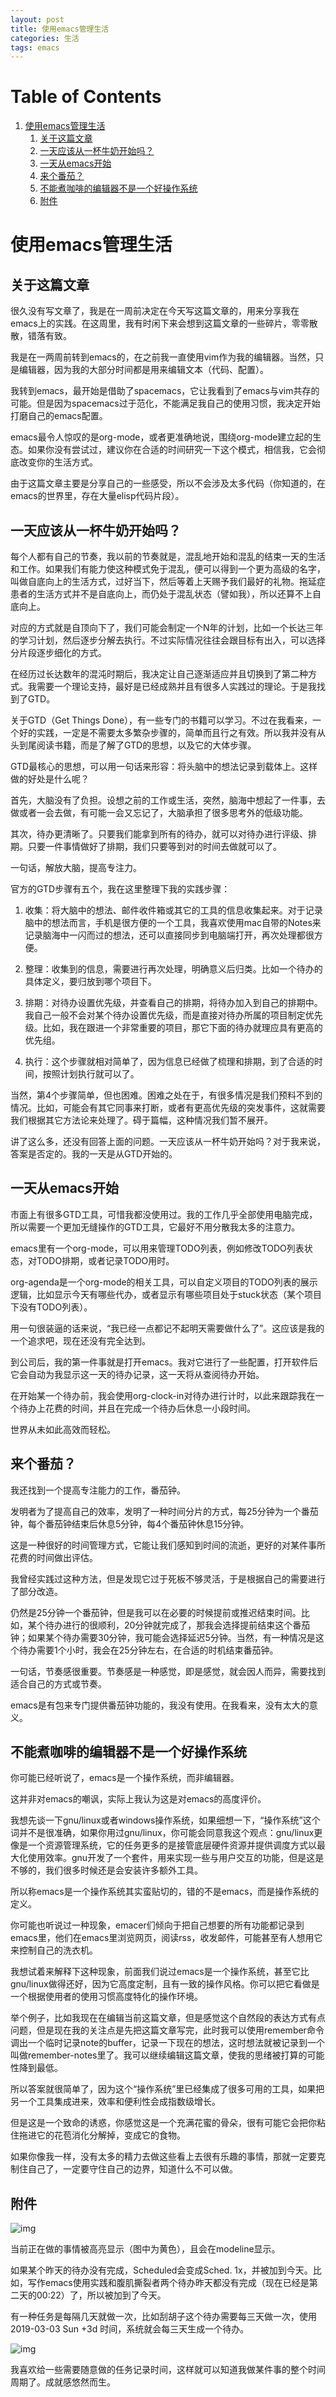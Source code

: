 ```yaml
---
layout: post
title: 使用emacs管理生活
categories: 生活
tags: emacs
---
```


# Table of Contents

1.  [使用emacs管理生活](#org3670ae8)
    1.  [关于这篇文章](#orgf0a8799)
    2.  [一天应该从一杯牛奶开始吗？](#org6327381)
    3.  [一天从emacs开始](#orgbcb061e)
    4.  [来个番茄？](#org3d810a4)
    5.  [不能煮咖啡的编辑器不是一个好操作系统](#org5e83310)
    6.  [附件](#orgf1ebf60)


<a id="org3670ae8"></a>

# 使用emacs管理生活


<a id="orgf0a8799"></a>

## 关于这篇文章

很久没有写文章了，我是在一周前决定在今天写这篇文章的，用来分享我在emacs上的实践。在这周里，我有时闲下来会想到这篇文章的一些碎片，零零散散，错落有致。

我是在一两周前转到emacs的，在之前我一直使用vim作为我的编辑器。当然，只是编辑器，因为我的大部分时间都是用来编辑文本（代码、配置）。

我转到emacs，最开始是借助了spacemacs，它让我看到了emacs与vim共存的可能。但是因为spacemacs过于范化，不能满足我自己的使用习惯，我决定开始打磨自己的emacs配置。

emacs最令人惊叹的是org-mode，或者更准确地说，围绕org-mode建立起的生态。如果你没有尝试过，建议你在合适的时间研究一下这个模式，相信我，它会彻底改变你的生活方式。

由于这篇文章主要是分享自己的一些感受，所以不会涉及太多代码（你知道的，在emacs的世界里，存在大量elisp代码片段）。


<a id="org6327381"></a>

## 一天应该从一杯牛奶开始吗？

每个人都有自己的节奏，我以前的节奏就是，混乱地开始和混乱的结束一天的生活和工作。如果我们有能力使这种模式免于混乱，便可以得到一个更为高级的名字，叫做自底向上的生活方式，过好当下，然后等着上天赐予我们最好的礼物。拖延症患者的生活方式并不是自底向上，而仍处于混乱状态（譬如我），所以还算不上自底向上。

对应的方式就是自顶向下了，我们可能会制定一个N年的计划，比如一个长达三年的学习计划，然后逐步分解去执行。不过实际情况往往会跟目标有出入，可以选择分片段逐步细化的方式。

在经历过长达数年的混沌时期后，我决定让自己逐渐适应并且切换到了第二种方式。我需要一个理论支持，最好是已经成熟并且有很多人实践过的理论。于是我找到了GTD。

关于GTD（Get Things Done），有一些专门的书籍可以学习。不过在我看来，一个好的实践，一定是不需要太多繁杂步骤的，简单而且行之有效。所以我并没有从头到尾阅读书籍，而是了解了GTD的思想，以及它的大体步骤。

GTD最核心的思想，可以用一句话来形容：将头脑中的想法记录到载体上。这样做的好处是什么呢？

首先，大脑没有了负担。设想之前的工作或生活，突然，脑海中想起了一件事，去做或者一会去做，有可能一会又忘记了，大脑承担了很多思考外的低级功能。

其次，待办更清晰了。只要我们能拿到所有的待办，就可以对待办进行评级、排期。只要一件事情做好了排期，我们只要等到对的时间去做就可以了。

一句话，解放大脑，提高专注力。

官方的GTD步骤有五个，我在这里整理下我的实践步骤：

1.  收集：将大脑中的想法、邮件收件箱或其它的工具的信息收集起来。对于记录脑中的想法而言，手机是很方便的一个工具，我喜欢使用mac自带的Notes来记录脑海中一闪而过的想法，还可以直接同步到电脑端打开，再次处理都很方便。

2.  整理：收集到的信息，需要进行再次处理，明确意义后归类。比如一个待办的具体定义，要归放到哪个项目下。

3.  排期：对待办设置优先级，并查看自己的排期，将待办加入到自己的排期中。我自己一般不会对某个待办设置优先级，而是直接对待办所属的项目制定优先级。比如，我在跟进一个非常重要的项目，那它下面的待办就理应具有更高的优先组。

4.  执行：这个步骤就相对简单了，因为信息已经做了梳理和排期，到了合适的时间，按照计划执行就可以了。

当然，第4个步骤简单，但也困难。困难之处在于，有很多情况是我们预料不到的情况。比如，可能会有其它同事来打断，或者有更高优先级的突发事件，这就需要我们根据其它方法论来处理了。碍于篇幅，这种情况我们暂不展开。

讲了这么多，还没有回答上面的问题。一天应该从一杯牛奶开始吗？对于我来说，答案是否定的。我的一天是从GTD开始的。


<a id="orgbcb061e"></a>

## 一天从emacs开始

市面上有很多GTD工具，可惜我都没使用过。我的工作几乎全部使用电脑完成，所以需要一个更加无缝操作的GTD工具，它最好不用分散我太多的注意力。

emacs里有一个org-mode，可以用来管理TODO列表，例如修改TODO列表状态，对TODO排期，或者记录TODO用时。

org-agenda是一个org-mode的相关工具，可以自定义项目的TODO列表的展示逻辑，比如显示今天有哪些代办，或者显示有哪些项目处于stuck状态（某个项目下没有TODO列表）。

用一句很装逼的话来说，“我已经一点都记不起明天需要做什么了”。这应该是我的一个追求吧，现在还没有完全达到。

到公司后，我的第一件事就是打开emacs。我对它进行了一些配置，打开软件后它会自动为我显示这一天的待办记录，这一天将从查阅待办开始。

在开始某一个待办前，我会使用org-clock-in对待办进行计时，以此来跟踪我在一个待办上花费的时间，并且在完成一个待办后休息一小段时间。

世界从未如此高效而轻松。


<a id="org3d810a4"></a>

## 来个番茄？

我还找到一个提高专注能力的工作，番茄钟。

发明者为了提高自己的效率，发明了一种时间分片的方式，每25分钟为一个番茄钟，每个番茄钟结束后休息5分钟，每4个番茄钟休息15分钟。

这是一种很好的时间管理方式，它能让我们感知到时间的流逝，更好的对某件事所花费的时间做出评估。

我曾经实践过这种方法，但是发现它过于死板不够灵活，于是根据自己的需要进行了部分改造。

仍然是25分钟一个番茄钟，但是我可以在必要的时候提前或推迟结束时间。比如，某个待办进行的很顺利，20分钟就完成了，那我会选择提前结束这个番茄钟；如果某个待办需要30分钟，我可能会选择延迟5分钟。当然，有一种情况是这个待办需要1个小时，我会在25分钟左右，在合适的时机结束番茄钟。

一句话，节奏感很重要。节奏感是一种感觉，即是感觉，就会因人而异，需要找到适合自己的方式或节奏。

emacs是有包来专门提供番茄钟功能的，我没有使用。在我看来，没有太大的意义。


<a id="org5e83310"></a>

## 不能煮咖啡的编辑器不是一个好操作系统

你可能已经听说了，emacs是一个操作系统，而非编辑器。

这并非对emacs的嘲讽，实际上我认为这是对emacs的高度评价。

我想先谈一下gnu/linux或者windows操作系统，如果细想一下，“操作系统”这个词并不是很准确，如果你用过gnu/linux，你可能会同意我这个观点：gnu/linux更像是一个资源管理系统，它的任务更多的是接管底层硬件资源并提供调度方式以最大化使用效率。gnu开发了一个套件，用来实现一些与用户交互的功能，但是这是不够的，我们很多时候还是会安装许多额外工具。

所以称emacs是一个操作系统其实蛮贴切的，错的不是emacs，而是操作系统的定义。

你可能也听说过一种现象，emacer们倾向于把自己想要的所有功能都记录到emacs里，他们在emacs里浏览网页，阅读rss，收发邮件，可能甚至有人想用它来控制自己的洗衣机。

我想试着来解释下这种现象，前面我们说过emacs是一个操作系统，甚至它比gnu/linux做得还好，因为它高度定制，且有一致的操作风格。你可以把它看做是一个根据使用者的使用习惯高度特化的操作环境。

举个例子，比如我现在在编辑当前这篇文章，但是感觉这个自然段的表达方式有点问题，但是现在我的关注点是先把这篇文章写完，此时我可以使用remember命令调出一个临时记录note的buffer，记录一下现在的想法，这时想法就被记录到一个叫做remember-notes里了。我可以继续编辑这篇文章，使我的思绪被打算的可能性降到最低。

所以答案就很简单了，因为这个“操作系统”里已经集成了很多可用的工具，如果把另一个工具集成进来，效率和便利性会成指数级增长。

但是这是一个致命的诱惑，你感觉这是一个充满花蜜的骨朵，很有可能它会把你粘住拖进它的花苞消化分解掉，变成它的食物。

如果你像我一样，没有太多的精力去做这些看上去很有乐趣的事情，那就一定要克制住自己了，一定要守住自己的边界，知道什么不可以做。


<a id="orgf1ebf60"></a>

## 附件

![img](https://raw.githubusercontent.com/pysnow530/i/master/emacs-org-agenda.png)

当前正在做的事情被高亮显示（图中为黄色），且会在modeline显示。

如果某个昨天的待办没有完成，Scheduled会变成Sched. 1x，并被加到今天。比如，写作emacs使用实践和腹肌撕裂者两个待办昨天都没有完成（现在已经是第二天的00:22）了，所以被加到了今天。

有一种任务是每隔几天就做一次，比如刮胡子这个待办需要每三天做一次，使用 2019-03-03 Sun +3d 时间，系统就会每三天生成一个待办。

![img](https://raw.githubusercontent.com/pysnow530/i/master/emacs-clock.jpeg)

我喜欢给一些需要随意做的任务记录时间，这样就可以知道我做某件事的整个时间周期了。成就感悠然而生。

